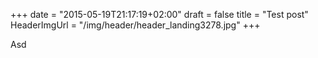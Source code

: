 +++
date = "2015-05-19T21:17:19+02:00"
draft = false
title = "Test post"
HeaderImgUrl = "/img/header/header_landing3278.jpg"
+++

Asd
